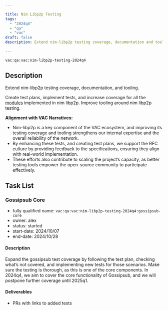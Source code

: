 ```yaml
---

title: Nim Libp2p Testing
tags:
  - "2024q4"
  - "qa"
  - "vac"  
draft: false  
description: Extend nim-libp2p testing coverage, documentation and tooling. 

---
```


`vac:qa:vac:nim-libp2p-testing-2024q4`

## Description
Extend nim-libp2p testing coverage, documentation, and tooling.

Create test plans, implement tests, and increase coverage for all the
[modules](https://github.com/vacp2p/nim-libp2p?tab=readme-ov-file#modules)
implemented in nim libp2p.
Improve tooling around nim libp2p testing.

**Alignment with VAC Narratives:**
- Nim-libp2p is a key component of the VAC ecosystem,
  and improving its testing coverage and tooling strengthens our internal expertise
  and the overall reliability of the network.
- By enhancing these tests, and creating test plans,
  we support the RFC culture by providing feedback to the specifications,
  ensuring they align with real-world implementation.
- These efforts also contribute to scaling the project’s capacity,
  as better testing tools empower the open-source community to participate effectively.

## Task List

### Gossipsub Core

* fully qualified name: `vac:qa:vac:nim-libp2p-testing-2024q4:gossipsub-core`
* owner: alex
* status: started
* start-date: 2024/10/07
* end-date: 2024/10/28

#### Description
Expand the gossipsub test coverage by following the test plan,
checking what’s not covered, and implementing new tests for those scenarios.
Make sure the testing is thorough, as this is one of the core components.
In 2024q4, we aim to cover the core functionality of Gossipsub,
and we will postpone further coverage until 2025q1.

#### Deliverables
* PRs with links to added tests

